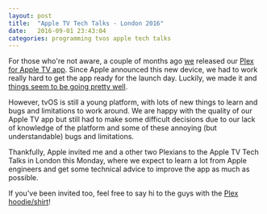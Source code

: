 ```yaml
---
layout: post
title:  "Apple TV Tech Talks - London 2016"
date:   2016-09-01 23:43:04
categories: programming tvos apple tech talks
---
```


For those who're not aware, a couple of months ago [we](http://plex.tv) released our [Plex for Apple TV app](https://blog.plex.tv/2015/11/02/plex-on-the-new-apple-tv/). Since Apple announced this new device, we had to work really hard to get the app ready for the launch day. Luckily, we made it and [things seem to be going pretty well](http://www.imore.com/2015-imore-awards).

<!--more-->

However, tvOS is still a young platform, with lots of new things to learn and bugs and limitations to work around. We are happy with the quality of our Apple TV app but still had to make some difficult decisions due to our lack of knowledge of the platform and some of these annoying (but understandable) bugs and limitations.

Thankfully, Apple invited me and a other two Plexians to the Apple TV Tech Talks in London this Monday, where we expect to learn a lot from Apple engineers and get some technical advice to improve the app as much as possible.

If you've been invited too, feel free to say hi to the guys with the [Plex hoodie/shirt](https://stores.kotisdesign.com/plex/apparel)!
